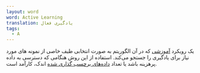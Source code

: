 ```yaml
---
layout: word
word: Active Learning
translation: یادگیری فعال
tags:
  - A
---
```

یک رویکرد [آموزشی](/T/training/) که در آن الگوریتم به صورت انتخابی طیف خاصی از نمونه های مورد نیاز برای یادگیری را جستجو می‌کند. استفاده از این روش هنگامی که دسترسی به داده پرهزینه باشد یا تعداد [داده‌های برچسب گذاری شده](/L/labeled_example/) اندک، کارآمد است.
